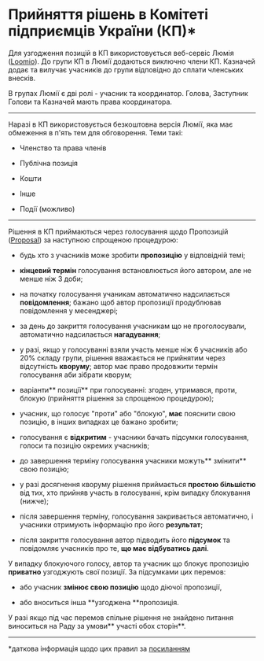 # Прийняття рішень в Комітеті підприємців України \(КП\)\*

Для узгодження позицій в КП використовується веб-сервіс Люмія \([Loomio](https://www.loomio.org)\). До групи КП в Люмії додаються виключно члени КП. Казначей додає та вилучає учасників до групи відповідно до сплати членських внесків.

В групах Люмії є дві ролі - учасник та координатор. Голова, Заступник Голови та Казначей мають права координатора.

---

Наразі в КП використовується безкоштовна версія Люмії, яка має обмеження в п'ять тем для обговорення. Теми такі:

* Членство та права членів

* Публічна позиція

* Кошти

* Інше

* Події \(можливо\)

---

Рішення в КП приймаються через голосування щодо Пропозицій \([Proposal](https://www.loomio.school/beginner/decision_tools.html#proposal)\) за наступною спрощеною процедурою:

* будь хто з учасників може зробити **пропозицію** у відповідній темі;

* **кінцевий термін** голосування встановлюється його автором, але не менше ніж 3 доби;

* на початку голосування учаникам автоматично надсилається **повідомлення**; бажано щоб автор пропозиції продублював повідомлення у месенджері;

* за день до закриття голосування учасникам що не проголосували, автоматично надсилається **нагадування**;

* у разі, якщо у голосуванні взяли участь менше ніж 6 учасників або 20% складу групи, рішення вважається не прийнятим через відсутність **кворуму**; автор має право продовжити термін голосування аби зібрати кворум;

* варіанти** позиції** при голосуванні: згоден, утримався, проти, блокую \(прийняття рішення за спрощеною процедурою\);

* учасник, що голосує "проти" або "блокую", **має** пояснити свою позицію, в інших випадках це бажано зробити;

* голосування є **відкритим** - учасники бачать підсумки голосування, голоси та позицію окремих учасників;

* до завершення терміну голосування учасники можуть** змінити** свою позицію;

* у разі досягнення кворуму рішення приймається **простою більшістю** від тих, хто прийняв участь в голосуванні, крім випадку блокування \(нижче\);

* після завершення терміну, голосування закривається автоматично, і учасники отримують інформацію про його **результат**;

* після закриття голосування автор підводить його **підсумок** та повідомляє учасників про те, **що має відбуватись далі**.

У випадку блокуючого голосу, автор та учасник що блокує пропозицію **приватно** узгоджують свої позиції. За підсумками цих перемов:

* або учасник **змінює свою позицію** щодо діючої пропозиції,

* або вноситься інша **узгоджена **пропозиція.

У разі якщо під час перемов спільне рішення не знайдено питання виноситься на Раду за умови** участі обох сторін**.

---

\*даткова інформація щодо цих правил за [посиланням](https://eduard-k.github.io/TPD/team/consensus_rules)

